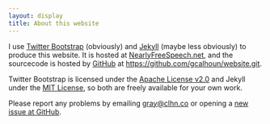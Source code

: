 ```yaml
---
layout: display
title: About this website
---
```


I use [Twitter Bootstrap](http://twitter.github.com/bootstrap) (obviously)
and [Jekyll](http://jekyllrb.com/) (maybe less obviously) to produce
this website.  It is hosted at
[NearlyFreeSpeech.net](https://www.nearlyfreespeech.net/), and the
sourcecode is hosted by [GitHub](https://www.github.com) at
<https://github.com/gcalhoun/website.git>.

Twitter Bootstrap is licensed under the [Apache License
v2.0](http://www.apache.org/licenses/LICENSE-2.0) and Jekyll under the
[MIT License](http://opensource.org/licenses/MIT), so both are freely
available for your own work.

Please report any problems by emailing <gray@clhn.co> or opening a
[new issue at GitHub](https://github.com/gcalhoun/website/issues/new).

